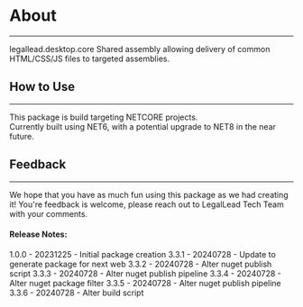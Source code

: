# About
---

legallead.desktop.core 
Shared assembly allowing delivery of common HTML/CSS/JS files to targeted assemblies.

## How to Use
---

This package is build targeting NETCORE projects.  
Currently built using NET6, with a potential upgrade to NET8 in the near future.

## Feedback
---  
We hope that you have as much fun using this package as we had creating it! 
You're feedback is welcome, please reach out to LegalLead Tech Team with your comments.

#### Release Notes:

1.0.0 - 20231225 - Initial package creation
3.3.1 - 20240728 - Update to generate package for next web
3.3.2 - 20240728 - Alter nuget publish script
3.3.3 - 20240728 - Alter nuget publish pipeline
3.3.4 - 20240728 - Alter nuget package filter
3.3.5 - 20240728 - Alter nuget publish pipeline
3.3.6 - 20240728 - Alter build script